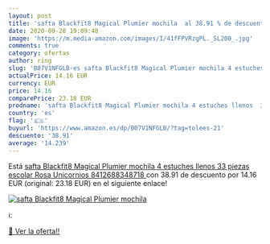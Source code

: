 ```yaml
---
layout: post
title: 'safta Blackfit8 Magical Plumier mochila  al 38.91 % de descuento'
date: 2020-09-28 19:09:48
image: 'https://m.media-amazon.com/images/I/41fFPVRzgPL._SL200_.jpg'
comments: true
category: ofertas
author: ring
slug: 'B07V1NFGLB-es safta Blackfit8 Magical Plumier mochila 4 estuches llenos  33 piezas  escolar  Rosa Unicornios  8412688348718 '
actualPrice: 14.16 EUR
currency: EUR
price: 14.16
comparePrice: 23.18 EUR
prodname: 'safta Blackfit8 Magical Plumier mochila 4 estuches llenos  33 piezas  escolar  Rosa Unicornios  8412688348718 '
country: 'es'
flag: '🇪🇸'
buyurl: 'https://www.amazon.es/dp/B07V1NFGLB/?tag=tolees-21'
descuento: '38.91'
average: '14.239'
---
```


Está [safta Blackfit8 Magical Plumier mochila 4 estuches llenos  33 piezas  escolar  Rosa Unicornios  8412688348718 ](https://www.amazon.es/dp/B07V1NFGLB/?tag=tolees-21) con 38.91 de descuento por 14.16 EUR (original: 23.18 EUR) en el siguiente enlace!

[![safta Blackfit8 Magical Plumier mochila ](https://m.media-amazon.com/images/I/41fFPVRzgPL._SL200_.jpg)](https://www.amazon.es/dp/B07V1NFGLB/?tag=tolees-21)

ℹ️:


[🛒 Ver la oferta!!](https://www.amazon.es/dp/B07V1NFGLB/?tag=tolees-21)

